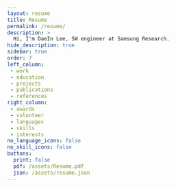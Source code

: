```yaml
---
layout: resume
title: Resume
permalink: /resume/
description: >
  Hi, I'm DaeIn Lee, SW engineer at Samsung Research.
hide_description: true
sidebar: true
order: 7
left_column:
 - work
 - education
 - projects
 - publications
 - references
right_column:
 - awards
 - volunteer
 - languages
 - skills
 - interests
no_language_icons: false
no_skill_icons: false
buttons:
  print: false
  pdf: /assets/Resume.pdf
  json: /assets/resume.json
---
```

